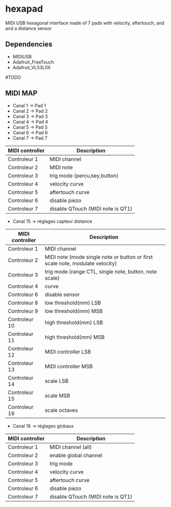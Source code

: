# hexapad
MIDI USB hexagonal interface made of 7 pads with velocity, aftertouch, and and a distance sensor

## Dependencies

* MIDIUSB
* Adafruit_FreeTouch
* Adafruit_VL53L0X

#TODO

## MIDI MAP

* Canal 1 -> Pad 1
* Canal 2 -> Pad 2
* Canal 3 -> Pad 3
* Canal 4 -> Pad 4
* Canal 5 -> Pad 5
* Canal 6 -> Pad 6
* Canal 7 -> Pad 7

|MIDI controller| Description|
|---|---|
| Controleur 1 | MIDI channel |
| Controleur 2 | MIDI note |
| Controleur 3 | trig mode (percu,key,button) |
| Controleur 4 | velocity curve |
| Controleur 5 | aftertouch curve |
| Controleur 6 | disable piezo |
| Controleur 7 | disable QTouch (MIDI note is QT1) |

* Canal 15 -> réglages capteur distance

|MIDI controller| Description|
|---|---|
| Controleur 1 | MIDI channel
| Controleur 2 | MIDI note (mode single note or button or first scale note, modulate velocity)
| Controleur 3 |  trig mode (range CTL, single note, button, note scale)
| Controleur 4 | curve
| Controleur 6 | disable sensor
| Controleur 8 | low threshold(mm) LSB
| Controleur 9 | low threshold(mm) MSB
| Controleur 10 | high threshold(mm) LSB
| Controleur 11 | high threshold(mm) MSB
| Controleur 12 | MIDI controller LSB
| Controleur 13 | MIDI controller MSB
| Controleur 14 | scale LSB
| Controleur 15 | scale MSB
| Controleur 16 | scale octaves

* Canal 16 -> réglages globaux

|MIDI controller| Description|
|---|---|
| Controleur 1 | MIDI channel (all)
| Controleur 2 | enable global channel
| Controleur 3 | trig mode
| Controleur 4 | velocity curve
| Controleur 5 | aftertouch curve
| Controleur 6 | disable piezo
| Controleur 7 | disable QTouch (MIDI note is QT1)
